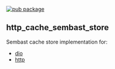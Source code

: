 [![pub package](https://img.shields.io/pub/v/http_cache_sembast_store.svg)](https://pub.dev/packages/http_cache_sembast_store)

## http_cache_sembast_store

Sembast cache store implementation for:
 - [dio](https://pub.dev/packages/dio_cache_interceptor)
 - [http](https://pub.dev/packages/http_cache_client)
